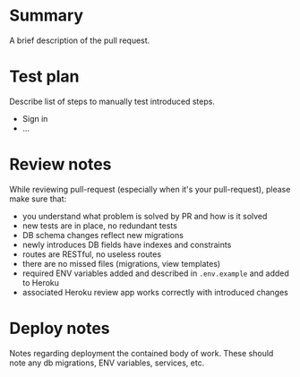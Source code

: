 # Summary

A brief description of the pull request.

# Test plan

Describe list of steps to manually test introduced steps.

* Sign in
* ...

# Review notes

While reviewing pull-request (especially when it's your pull-request),
please make sure that:

- you understand what problem is solved by PR and how is it solved
- new tests are in place, no redundant tests
- DB schema changes reflect new migrations
- newly introduces DB fields have indexes and constraints
- routes are RESTful, no useless routes
- there are no missed files (migrations, view templates)
- required ENV variables added and described in `.env.example` and added to Heroku
- associated Heroku review app works correctly with introduced changes

# Deploy notes

Notes regarding deployment the contained body of work. These should note any db migrations, ENV variables, services, etc.
